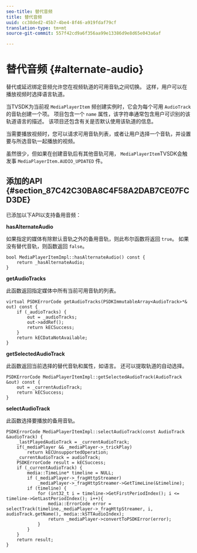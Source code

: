 ```yaml
---
seo-title: 替代音频
title: 替代音频
uuid: cc38ded2-45b7-4be4-8f46-a919fdaf79cf
translation-type: tm+mt
source-git-commit: 557f42cd9a6f356aa99e13386d9e8d65e043a6af

---
```



# 替代音频 {#alternate-audio}

替代或延迟绑定音频允许您在视频轨道的可用音轨之间切换。 这样，用户可以在播放视频时选择语言轨道。

<!--<a id="section_E4F9DC28A2944BD08B4190A7F98A8365"></a>-->

当TVSDK为当前视 `MediaPlayerItem` 频创建实例时，它会为每个可用 `AudioTrack` 的音轨创建一个项。 项目包含一个 `name` 属性，该字符串通常包含用户可识别的该轨道语言的描述。 该项目还包含有关是否默认使用该轨道的信息。

当需要播放视频时，您可以请求可用音轨列表，或者让用户选择一个音轨，并设置要与所选音轨一起播放的视频。

虽然很少，但如果在创建音轨后有其他音轨可用， `MediaPlayerItem`TVSDK会触发事 `MediaPlayerItem.AUDIO_UPDATED` 件。

## 添加的API {#section_87C42C30BA8C4F58A2DAB7CE07FCD3DE}

已添加以下API以支持备用音频：

**hasAlternateAudio**

如果指定的媒体有除默认音轨之外的备用音轨，则此布尔函数将返回 `true`。 如果没有替代音轨，则函数返回 `false`。

```
bool MediaPlayerItemImpl::hasAlternateAudio() const { 
    return _hasAlternateAudio; 
}
```

**getAudioTracks**

此函数返回指定媒体中所有当前可用音轨的列表。

```
virtual PSDKErrorCode getAudioTracks(PSDKImmutableArray<AudioTrack>*& out) const { 
    if (_audioTracks) { 
        out = _audioTracks; 
        out->addRef(); 
        return kECSuccess; 
    } 
    return kECDataNotAvailable; 
} 
```

**getSelectedAudioTrack**

此函数返回当前选择的替代音轨和属性，如语言。 还可以提取轨道的自动选择。

```
PSDKErrorCode MediaPlayerItemImpl::getSelectedAudioTrack(AudioTrack &out) const { 
    out = _currentAudioTrack; 
    return kECSuccess; 
}
```

**selectAudioTrack**

此函数选择要播放的备用音轨。

```
PSDKErrorCode MediaPlayerItemImpl::selectAudioTrack(const AudioTrack &audioTrack) { 
    _lastPlayedAudioTrack = _currentAudioTrack; 
    if(_mediaPlayer && _mediaPlayer->_trickPlay) 
        return kECUnsupportedOperation; 
    _currentAudioTrack = audioTrack; 
    PSDKErrorCode result = kECSuccess; 
    if (_currentAudioTrack) { 
        media::TimeLine* timeline = NULL; 
        if (_mediaPlayer->_fragHttpStreamer) 
            _mediaPlayer->_fragHttpStreamer->GetTimeLine(&timeline); 
        if (timeline) { 
            for (int32_t i = timeline->GetFirstPeriodIndex(); i <= timeline->GetLastPeriodIndex(); i++){ 
                media::ErrorCode error = selectTrack(timeline,_mediaPlayer->_fragHttpStreamer, i, audioTrack.getName(), media::kSTTAudioIndex); 
                return _mediaPlayer->convertToPSDKError(error); 
            } 
        } 
    }   
    return result; 
}
```
